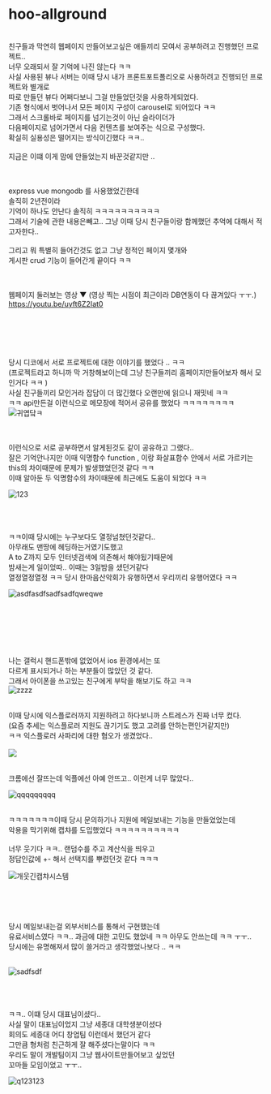 # hoo-allground
<br>
친구들과 막연히 웹페이지 만들어보고싶은 애들끼리 모여서 공부하려고 진행했던 프로젝트..<br>
너무 오래되서 잘 기억에 나진 않는다 ㅋㅋ <br>
사실 사용된 뷰나 서버는 이때 당시 내가 프론트포트폴리오로 사용하려고 진행되던 프로젝트와 별개로<br>
따로 만들던 뷰다 어쩌다보니 그걸 만들었던것을 사용하게되었다.<br>
기존 형식에서 벗어나서 모든 페이지 구성이 carousel로 되어있다 ㅋㅋ <br>
그래서 스크롤바로 페이지를 넘기는것이 아닌 슬라이더가 <br>
다음페이지로 넘어가면서 다음 컨텐츠를 보여주는 식으로 구성했다. <br>
확실히 실용성은 떨어지는 방식이긴했다 ㅋㅋ..
 <br> <br>
 지금은 이떄 이게 맘에 안들었는지 바꾼것같지만 .. <br>

<br><br>
 express vue mongodb 를 사용했었긴한데 <br>
 솔직히 2년전이라 <br>
기억이 하나도 안난다 솔직히 ㅋㅋㅋㅋㅋㅋㅋㅋㅋㅋ <br>
그래서 기술에 관한 내용은빼고.. 그냥 이때 당시 친구들이랑 함께했던 추억에 대해서 적고자한다..<br>
<br>
그리고 뭐 특별히 들어간것도 없고 그냥 정적인 페이지 몇개와<br>
게시판 crud 기능이 들어간게 끝이다 ㅋㅋ <br>

<br><br>
웹페이지 둘러보는 영상 ▼ (영상 찍는 시점이 최근이라 DB연동이 다 끊겨있다 ㅜㅜ.)
<br>
https://youtu.be/uyft6Z2Iat0

<br><br><br><br>

당시 디코에서 서로 프로젝트에 대한 이야기를 했었다 .. ㅋㅋ <br>
(프로젝트라고 하니까 막 거창해보이는데 그냥 친구들끼리 홈페이지만들어보자 해서 모인거다 ㅋㅋ )<br>
사실 친구들끼리 모인거라 잡담이 더 많긴했다 오랜만에 읽으니 재밋네 ㅋㅋ <br>
ㅋㅋ api만든걸 이런식으로 메모장에 적어서 공유를 했었다 ㅋㅋㅋㅋㅋㅋㅋㅋ 
<br>
![귀엽닼ㅋ](https://github.com/parkjunhoo/hoo-allground/assets/56852562/9134e351-6b13-41e2-b0a5-147e9a17904c)

<br><br>
이런식으로 서로 공부하면서 알게된것도 같이 공유하고 그랬다..<br>
잘은 기억안나지만 이때 익명함수 function , 이랑 화살표함수 안에서 서로 가르키는<br>
this의 차이때문에 문제가 발생했었던것 같다 ㅋㅋ <br>
이때 알아둔 두 익명함수의 차이때문에 최근에도 도움이 되었다 ㅋㅋ 
<br>

![123](https://github.com/parkjunhoo/hoo-allground/assets/56852562/241813e1-a7f4-4bc6-8f3e-a2196f7596ac)




<br><br><br>
ㅋㅋ이때 당시에는 누구보다도 열정넘쳤던것같다..<br>
아무래도 맨땅에 헤딩하는거였기도했고 <br>
A to Z까지 모두 인터넷검색에 의존해서 해야됬기때문에 <br>
밤새는게 일이었따.. 이때는 3일밤을 샜던거같다 <br>
열정열정열정 ㅋㅋ 당시 한마음산악회가 유행하면서 우리끼리 유행어였다 ㅋㅋ <br>

![asdfasdfsadfsadfqweqwe](https://github.com/parkjunhoo/hoo-allground/assets/56852562/f99bfa01-bace-49f2-8da2-e09d54e10e65)

<br><br><br>

<br><br> 나는 갤럭시 핸드폰밖에 없었어서 ios 환경에서는 또 <br>
다르게 표시되거나 하는 부분들이 많았던 것 같다. <br>
그래서 아이폰을 쓰고있는 친구에게 부탁을 해보기도 하고 ㅋㅋ<br>
![zzzz](https://github.com/parkjunhoo/hoo-allground/assets/56852562/09768205-4eca-4666-b32d-9578c7e59fe2)

<br>
이때 당시에 익스플로러까지 지원하려고 하다보니까 스트레스가 진짜 너무 컸다.<br>
(요즘 추세는 익스플로러 지원도 끊기기도 했고 고려를 안하는편인거같지만)<br>
ㅋㅋ 익스플로러 사파리에 대한 혐오가 생겼었다.. <br>
<br>
<img src="https://github.com/parkjunhoo/hoo-allground/assets/56852562/5af6c8fb-c6ee-4845-8ce3-3a6c15a06faf" />
<br><br>

크롬에선 잘뜨는데 익플에선 아예 안뜨고..  이런게 너무 많았다..
<br>

![qqqqqqqqq](https://github.com/parkjunhoo/hoo-allground/assets/56852562/cad802d5-2acc-46f4-877c-a0e5b487d33c)

<br>
ㅋㅋㅋㅋㅋㅋㅋ이때 당시 문의하기나 지원에 메일보내는 기능을 만들었었는데 <br>
악용을 막기위해 캡챠를 도입했었다 ㅋㅋㅋㅋㅋㅋㅋㅋㅋㅋ<br><br>
너무 웃기다 ㅋㅋ.. 랜덤수를 주고 계산식을 띄우고 <br>
정답인값에 +- 해서 선택지를 뿌렸던것 같다 ㅋㅋㅋ <br>


![개웃긴캡챠시스템](https://github.com/parkjunhoo/hoo-allground/assets/56852562/f386c1fc-7b05-44d7-86a7-9c5cf4d1ae86)


<br><br><br>

당시 메일보내는걸 외부서비스를 통해서 구현했는데 <br>
유료서비스였다 ㅋㅋ.. 과금에 대한 고민도 했었네 ㅋㅋ 아무도 안쓰는데 ㅋㅋ ㅜㅜ..<br>
당시에는 유명해져서 많이 쓸거라고 생각했었나보다 .. ㅋㅋ<br>
<br>

![sadfsdf](https://github.com/parkjunhoo/hoo-allground/assets/56852562/0a00ab2c-bf79-401f-9a75-067f3d33aced)


<br><br><br>
ㅋㅋ.. 이떄 당시 대표님이셨다.. <br>
사실 말이 대표님이었지 그냥 세종대 대학생분이셨다<br>
회의도 세종대 어디 창업팀 이런데서 했던거 같다 <br>
그만큼 형처럼 친근하게 잘 해주셨다는말이다 ㅋㅋ <br>
우리도 말이 개발팀이지 그냥 웹사이트만들어보고 싶었던 <br>
꼬마들 모임이었고 ㅜㅜ.. <br>

![q123123](https://github.com/parkjunhoo/hoo-allground/assets/56852562/af031f21-8ee2-4bcf-be42-fb9ab7e0855f)


<br><br><br>
